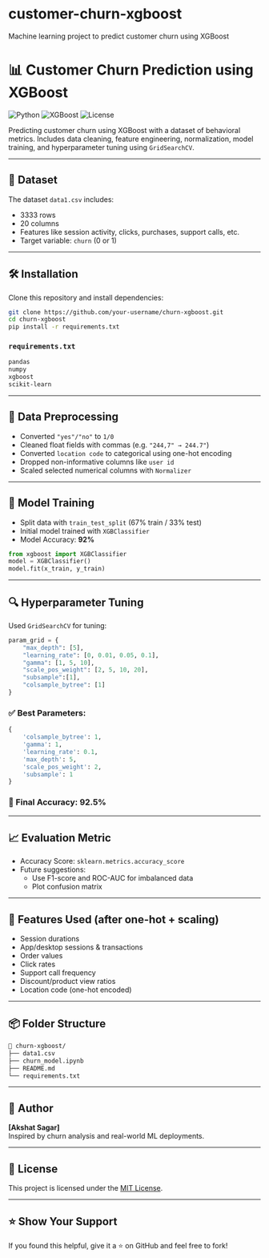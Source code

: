 # customer-churn-xgboost
Machine learning project to predict customer churn using XGBoost
# 📊 Customer Churn Prediction using XGBoost

![Python](https://img.shields.io/badge/Python-3.8%2B-blue.svg)
![XGBoost](https://img.shields.io/badge/XGBoost-1.7%2B-brightgreen)
![License](https://img.shields.io/badge/License-MIT-lightgrey)

Predicting customer churn using XGBoost with a dataset of behavioral metrics. Includes data cleaning, feature engineering, normalization, model training, and hyperparameter tuning using `GridSearchCV`.

---

## 📁 Dataset

The dataset `data1.csv` includes:
- 3333 rows
- 20 columns
- Features like session activity, clicks, purchases, support calls, etc.
- Target variable: `churn` (0 or 1)

---

## 🛠️ Installation

Clone this repository and install dependencies:

```bash
git clone https://github.com/your-username/churn-xgboost.git
cd churn-xgboost
pip install -r requirements.txt
```

### `requirements.txt`
```txt
pandas
numpy
xgboost
scikit-learn
```

---

## 🧹 Data Preprocessing

- Converted `"yes"/"no"` to `1/0`
- Cleaned float fields with commas (e.g. `"244,7" → 244.7"`)
- Converted `location code` to categorical using one-hot encoding
- Dropped non-informative columns like `user id`
- Scaled selected numerical columns with `Normalizer`

---

## 🚀 Model Training

- Split data with `train_test_split` (67% train / 33% test)
- Initial model trained with `XGBClassifier`
- Model Accuracy: **92%**

```python
from xgboost import XGBClassifier
model = XGBClassifier()
model.fit(x_train, y_train)
```

---

## 🔍 Hyperparameter Tuning

Used `GridSearchCV` for tuning:

```python
param_grid = {
    "max_depth": [5],
    "learning_rate": [0, 0.01, 0.05, 0.1],
    "gamma": [1, 5, 10],
    "scale_pos_weight": [2, 5, 10, 20],
    "subsample":[1],
    "colsample_bytree": [1]
}
```

### ✅ Best Parameters:
```python
{
    'colsample_bytree': 1,
    'gamma': 1,
    'learning_rate': 0.1,
    'max_depth': 5,
    'scale_pos_weight': 2,
    'subsample': 1
}
```

### 🎯 Final Accuracy: **92.5%**

---

## 📈 Evaluation Metric

- Accuracy Score: `sklearn.metrics.accuracy_score`
- Future suggestions:
  - Use F1-score and ROC-AUC for imbalanced data
  - Plot confusion matrix

---

## 📌 Features Used (after one-hot + scaling)

- Session durations
- App/desktop sessions & transactions
- Order values
- Click rates
- Support call frequency
- Discount/product view ratios
- Location code (one-hot encoded)

---

## 📦 Folder Structure

```bash
📁 churn-xgboost/
├── data1.csv
├── churn_model.ipynb
├── README.md
└── requirements.txt
```

---

## 🧠 Author

**[Akshat Sagar]**  
Inspired by churn analysis and real-world ML deployments.

---

## 📄 License

This project is licensed under the [MIT License](LICENSE).

---

## ⭐️ Show Your Support

If you found this helpful, give it a ⭐ on GitHub and feel free to fork!

